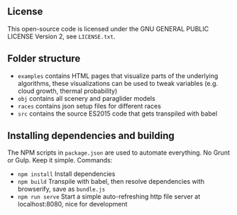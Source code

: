 ## License
This open-source code is licensed under the GNU GENERAL PUBLIC LICENSE Version 2, see `LICENSE.txt`.

## Folder structure
- `examples` contains HTML pages that visualize parts of the underlying algorithms, these visualizations can be used to tweak variables (e.g. cloud growth, thermal probability)
- `obj` contains all scenery and paraglider models
- `races` contains json setup files for different races
- `src` contains the source ES2015 code that gets transpiled with babel

## Installing dependencies and building
The NPM scripts in `package.json` are used to automate everything. No Grunt or Gulp. Keep it simple. Commands:
- `npm install` Install dependencies
- `npm build` Transpile with babel, then resolve dependencies with browserify, save as `bundle.js`
- `npm run serve` Start a simple auto-refreshing http file server at localhost:8080, nice for development
